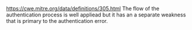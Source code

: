 https://cwe.mitre.org/data/definitions/305.html
The flow of the authentication process is well appliead but it has an a separate weakness that is primary to the authentication error.
